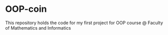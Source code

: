 # OOP-coin
This repository holds the code for my first project for OOP course @ Faculty of Mathematics and Informatics
